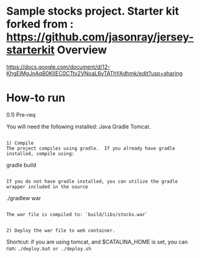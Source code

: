 Sample stocks project. Starter kit forked from : https://github.com/jasonray/jersey-starterkit 
Overview
========
https://docs.google.com/document/d/12-KhgEIMgJnAqB0KIIEC0CTtv2VNoaL6vTAThYAdhmk/edit?usp=sharing

How-to run
==========
0.1) Pre-req

You will need the following installed:
Java 
Gradle 
Tomcat.


```

1) Compile
The project compiles using gradle.  If you already have gradle installed, compile using:
```
gradle build
```

If you do not have gradle installed, you can utilize the gradle wrapper included in the source
```
./gradlew war
```

The war file is compiled to: `build/libs/stocks.war`


2) Deploy the war file to web container. 
```

Shortcut: if you are using tomcat, and $CATALINA_HOME is set, you can run: `./deploy.bat or ./deploy.sh`

 

